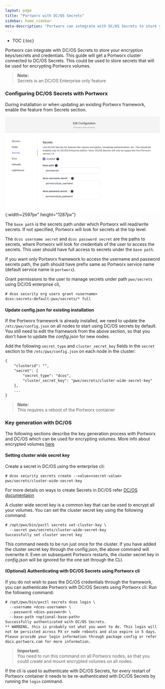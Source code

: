```yaml
---
layout: page
title: "Portworx with DC/OS Secrets"
sidebar: home_sidebar
meta-description: "Portworx can integrate with DC/OS Secrets to store your encryption keys/secrets. This guide will get a Portworx cluster connected to DC/OS Secrets."
---
```


* TOC
{:toc}

Portworx can integrate with DC/OS Secrets to store your encryption keys/secrets and credentials. This guide will get a Portworx cluster connected to DC/OS Secrets. This could be used to store secrets that will be used for encrypting Portworx volumes.

>**Note:**<br/>Secrets is an DC/OS Enterprise only feature

### Configuring DC/OS Secrets with Portworx

During installation or when updating an existing Portworx framework, enable the feature from Secrets section.

![portworx-dcos-secret](/images/dcos-portworx-secrets-setup.png){:width=2597px" height="1287px"}

 The `base path` is the secrets path under which Portworx will read/write secrets. If not specified, Portworx will look for secrets at the top level.

The `dcos username secret` and `dcos password secret` are the paths to secrets, where Portworx will look for credentials of the user to access the secrets. This user should have full access to secrets under the `base path`.

If you want only Portworx framework to access the username and password secrets path, the path should have prefix same as Portworx service name (default service name is `portworx`).

Grant permissions to the user to manage secrets under path `pwx/secrets` using DC/OS enterprise cli,
```
# dcos security org users grant <username> dcos:secrets:default:pwx/secrets/* full
```

#### Update config.json for existing installation

If the Portworx framework is already installed, we need to update the `/etc/pwx/config.json` on all nodes to start using DC/OS secrets by default. You still need to edit the framework from the above section, so that you don't have to update the *config.json* for new nodes.

Add the following `secret_type` and `cluster_secret_key` fields in the `secret` section to the `/etc/pwx/config.json` on each node in the cluster:
```
{
    "clusterid": "",
    "secret": {
        "secret_type": "dcos",
        "cluster_secret_key": "pwx/secrets/cluster-wide-secret-key"
    },
    ...
}
```
>**Note:**<br/>This requires a reboot of the Portworx container

### Key generation with DC/OS

The following sections describe the key generation process with Portworx and DC/OS which can be used for encrypting volumes. More info about encrypted volumes [here](/manage/encrypted-volumes.html)

#### Setting cluster wide secret key

Create a secret in DC/OS using the enterprise cli:
```
# dcos security secrets create --value=<secret-value> pwx/secrets/cluster-wide-secret-key
```
For more details on ways to create Secrets in DC/OS refer [DC/OS documentaion](https://docs.mesosphere.com/1.11/security/ent/secrets/create-secrets)

A cluster wide secret key is a common key that can be used to encrypt all your volumes. You can set the cluster secret key using the following command:
```
# /opt/pwx/bin/pxctl secrets set-cluster-key \
  --secret pwx/secrets/cluster-wide-secret-key
Successfully set cluster secret key
```
This command needs to be run just once for the cluster. If you have added the cluster secret key through the config.json, the above command will overwrite it. Even on subsequent Portworx restarts, the cluster secret key in *config.json* will be ignored for the one set through the CLI.

#### (Optional) Authenticating with DC/OS Secrets using Portworx cli

If you do not wish to pass the DC/OS credentials through the framework, you can authenticate Portworx with DC/OS Secrets using Portworx cli. Run the following command:
```
# /opt/pwx/bin/pxctl secrets dcos login \
  --username <dcos-username> \
  --password <dcos-password> \
  --base-path <optional-base-path>
Successfully authenticated with DC/OS Secrets.
** WARNING, this is probably not what you want to do. This login will not be persisted across PX or node reboots and also expire in 5 days. Please provide your login information through package config or refer docs.portworx.com for more information.
```

>**Important:**<br/> You need to run this command on all Portworx nodes, so that you could create and mount encrypted volumes on all nodes.

If the cli is used to authenticate with DC/OS Secrets, for every restart of Portworx container it needs to be re-authenticated with DC/OS Secrets by running the `login` command.
